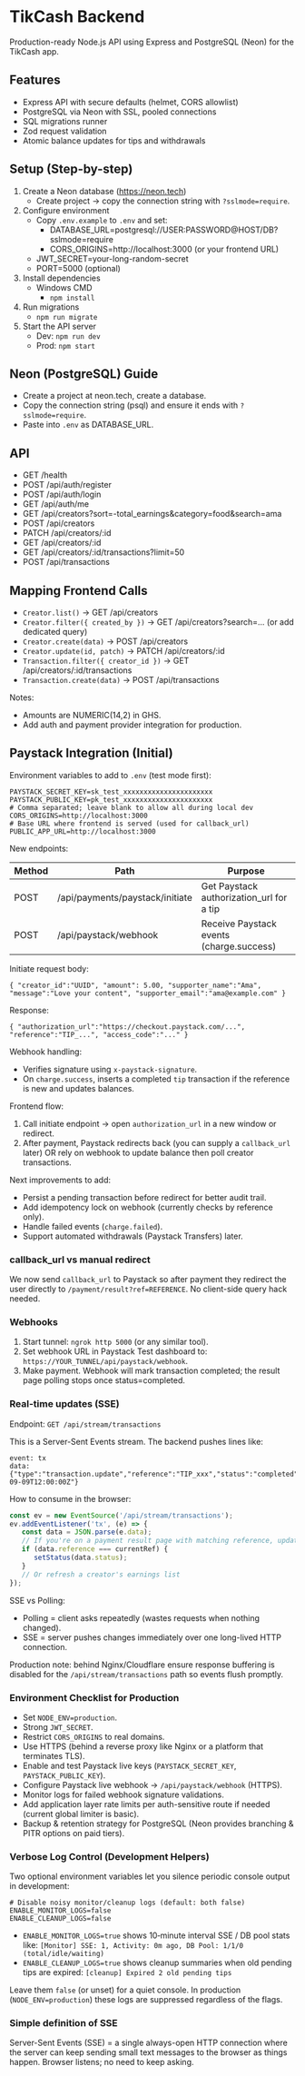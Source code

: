 # TikCash Backend

Production-ready Node.js API using Express and PostgreSQL (Neon) for the TikCash app.

## Features
- Express API with secure defaults (helmet, CORS allowlist)
- PostgreSQL via Neon with SSL, pooled connections
- SQL migrations runner
- Zod request validation
- Atomic balance updates for tips and withdrawals

## Setup (Step-by-step)
1) Create a Neon database (https://neon.tech)
   - Create project → copy the connection string with `?sslmode=require`.
2) Configure environment
   - Copy `.env.example` to `.env` and set:
     - DATABASE_URL=postgresql://USER:PASSWORD@HOST/DB?sslmode=require
     - CORS_ORIGINS=http://localhost:3000 (or your frontend URL)
   - JWT_SECRET=your-long-random-secret
   - PORT=5000 (optional)
3) Install dependencies
   - Windows CMD
     - `npm install`
4) Run migrations
   - `npm run migrate`
5) Start the API server
   - Dev: `npm run dev`
   - Prod: `npm start`

## Neon (PostgreSQL) Guide
- Create a project at neon.tech, create a database.
- Copy the connection string (psql) and ensure it ends with `?sslmode=require`.
- Paste into `.env` as DATABASE_URL.

## API
- GET /health
- POST /api/auth/register
- POST /api/auth/login
- GET /api/auth/me
- GET /api/creators?sort=-total_earnings&category=food&search=ama
- POST /api/creators
- PATCH /api/creators/:id
- GET /api/creators/:id
- GET /api/creators/:id/transactions?limit=50
- POST /api/transactions

## Mapping Frontend Calls
- `Creator.list()` -> GET /api/creators
- `Creator.filter({ created_by })` -> GET /api/creators?search=... (or add dedicated query)
- `Creator.create(data)` -> POST /api/creators
- `Creator.update(id, patch)` -> PATCH /api/creators/:id
- `Transaction.filter({ creator_id })` -> GET /api/creators/:id/transactions
- `Transaction.create(data)` -> POST /api/transactions

Notes:
- Amounts are NUMERIC(14,2) in GHS.
- Add auth and payment provider integration for production.

## Paystack Integration (Initial)

Environment variables to add to `.env` (test mode first):

```
PAYSTACK_SECRET_KEY=sk_test_xxxxxxxxxxxxxxxxxxxxxx
PAYSTACK_PUBLIC_KEY=pk_test_xxxxxxxxxxxxxxxxxxxxxx
# Comma separated; leave blank to allow all during local dev
CORS_ORIGINS=http://localhost:3000
# Base URL where frontend is served (used for callback_url)
PUBLIC_APP_URL=http://localhost:3000
```

New endpoints:

| Method | Path | Purpose |
|--------|------|---------|
| POST | /api/payments/paystack/initiate | Get Paystack authorization_url for a tip |
| POST | /api/paystack/webhook | Receive Paystack events (charge.success) |

Initiate request body:
```
{ "creator_id":"UUID", "amount": 5.00, "supporter_name":"Ama", "message":"Love your content", "supporter_email":"ama@example.com" }
```
Response:
```
{ "authorization_url":"https://checkout.paystack.com/...", "reference":"TIP_...", "access_code":"..." }
```

Webhook handling:
- Verifies signature using `x-paystack-signature`.
- On `charge.success`, inserts a completed `tip` transaction if the reference is new and updates balances.

Frontend flow:
1. Call initiate endpoint -> open `authorization_url` in a new window or redirect.
2. After payment, Paystack redirects back (you can supply a `callback_url` later) OR rely on webhook to update balance then poll creator transactions.

Next improvements to add:
- Persist a pending transaction before redirect for better audit trail.
- Add idempotency lock on webhook (currently checks by reference only).
- Handle failed events (`charge.failed`).
- Support automated withdrawals (Paystack Transfers) later.

### callback_url vs manual redirect
We now send `callback_url` to Paystack so after payment they redirect the user directly to `/payment/result?ref=REFERENCE`. No client-side query hack needed.

### Webhooks
1. Start tunnel: `ngrok http 5000` (or any similar tool).
2. Set webhook URL in Paystack Test dashboard to: `https://YOUR_TUNNEL/api/paystack/webhook`.
3. Make payment. Webhook will mark transaction completed; the result page polling stops once status=completed.

### Real-time updates (SSE)
Endpoint: `GET /api/stream/transactions`

This is a Server-Sent Events stream. The backend pushes lines like:
```
event: tx
data: {"type":"transaction.update","reference":"TIP_xxx","status":"completed","creator_id":"...","amount":5.00,"at":"2025-09-09T12:00:00Z"}
```
How to consume in the browser:
```js
const ev = new EventSource('/api/stream/transactions');
ev.addEventListener('tx', (e) => {
   const data = JSON.parse(e.data);
   // If you're on a payment result page with matching reference, update UI instantly
   if (data.reference === currentRef) {
      setStatus(data.status);
   }
   // Or refresh a creator's earnings list
});
```
SSE vs Polling:
- Polling = client asks repeatedly (wastes requests when nothing changed).
- SSE = server pushes changes immediately over one long-lived HTTP connection.

Production note: behind Nginx/Cloudflare ensure response buffering is disabled for the `/api/stream/transactions` path so events flush promptly.

### Environment Checklist for Production
- Set `NODE_ENV=production`.
- Strong `JWT_SECRET`.
- Restrict `CORS_ORIGINS` to real domains.
- Use HTTPS (behind a reverse proxy like Nginx or a platform that terminates TLS).
- Enable and test Paystack live keys (`PAYSTACK_SECRET_KEY`, `PAYSTACK_PUBLIC_KEY`).
- Configure Paystack live webhook → `/api/paystack/webhook` (HTTPS).
- Monitor logs for failed webhook signature validations.
- Add application layer rate limits per auth-sensitive route if needed (current global limiter is basic).
- Backup & retention strategy for PostgreSQL (Neon provides branching & PITR options on paid tiers).

### Verbose Log Control (Development Helpers)
Two optional environment variables let you silence periodic console output in development:

```
# Disable noisy monitor/cleanup logs (default: both false)
ENABLE_MONITOR_LOGS=false
ENABLE_CLEANUP_LOGS=false
```

- `ENABLE_MONITOR_LOGS=true` shows 10‑minute interval SSE / DB pool stats like:
   `[Monitor] SSE: 1, Activity: 0m ago, DB Pool: 1/1/0 (total/idle/waiting)`
- `ENABLE_CLEANUP_LOGS=true` shows cleanup summaries when old pending tips are expired:
   `[cleanup] Expired 2 old pending tips`

Leave them `false` (or unset) for a quiet console. In production (`NODE_ENV=production`) these logs are suppressed regardless of the flags.

### Simple definition of SSE
Server-Sent Events (SSE) = a single always-open HTTP connection where the server can keep sending small text messages to the browser as things happen. Browser listens; no need to keep asking.

